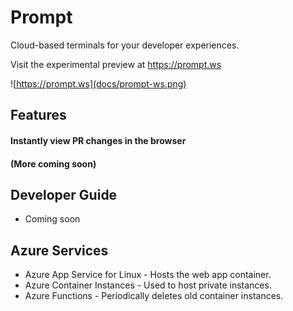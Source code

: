 # Prompt
Cloud-based terminals for your developer experiences.

Visit the experimental preview at https://prompt.ws

![https://prompt.ws](docs/prompt-ws.png)


## Features

#### Instantly view PR changes in the browser

#### (More coming soon)

## Developer Guide

- Coming soon


## Azure Services

- Azure App Service for Linux - Hosts the web app container.
- Azure Container Instances - Used to host private instances.
- Azure Functions - Periodically deletes old container instances.
